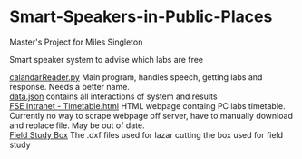 # Smart-Speakers-in-Public-Places
Master's Project for Miles Singleton

Smart speaker system to advise which labs are free 

[calandarReader.py](https://github.com/virusnetwork/Smart-Speakers-in-Public-Places/blob/main/calandarReader.py) Main program, handles speech, getting labs and response. Needs a better name.<br/>
[data.json](https://github.com/virusnetwork/Smart-Speakers-in-Public-Places/blob/main/data.json) contains all interactions of system and results<br/>
[FSE Intranet - Timetable.html](https://github.com/virusnetwork/Smart-Speakers-in-Public-Places/blob/main/FSE%20Intranet%20-%20Timetable.html) HTML webpage containg PC labs timetable. Currently no way to scrape webpage off server, have to manually download and replace file. May be out of date.<br/>
[Field Study Box](https://github.com/virusnetwork/Smart-Speakers-in-Public-Places/tree/main/Field%20study%20box) The .dxf files used for lazar cutting the box used for field study
